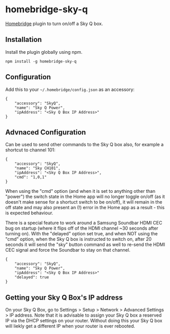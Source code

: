 # homebridge-sky-q

[Homebridge](https://github.com/nfarina/homebridge) plugin to turn on/off a Sky Q box.

## Installation

Install the plugin globally using npm.

```
npm install -g homebridge-sky-q
```

## Configuration

Add this to your `~/.homebridge/config.json` as an accessory:
```
{
	"accessory": "SkyQ",
	"name": "Sky Q Power",
	"ipAddress": "<Sky Q Box IP Address>"
}
```

## Advnaced Configuration

Can be used to send other commands to the Sky Q box also, for example a shortcut to channel 101:
```
{
	"accessory": "SkyQ",
	"name": "Sky CH101",
	"ipAddress": "<Sky Q Box IP Address>",
	"cmd": "1,0,1"
}
```
When using the "cmd" option (and when it is set to anything other than "power") the switch state in the Home app will no longer toggle on/off (as it doesn't make sense for a shortuct switch to be on/off), it will remain in the off state and may also present an (!) error in the Home app as a result - this is expected behaviour.

There is a special feature to work around a Samsung Soundbar HDMI CEC bug on startup (where it flips off of the HDMI channel ~30 seconds after turning on). With the "delayed" option set true, and when NOT using the "cmd" option, when the Sky Q box is instructed to switch on, after 20 seconds it will send the "sky" button command as well to re-send the HDMI CEC signal and force the Soundbar to stay on that channel.
```
{
	"accessory": "SkyQ",
	"name": "Sky Q Power",
	"ipAddress": "<Sky Q Box IP Address>"
	"delayed": true
}
```


## Getting your Sky Q Box's IP address

On your Sky Q Box, go to Settings > Setup > Network > Advanced Settings > IP address.
Note that it is advisable to assign your Sky Q box a reserved IP via the DHCP settings on your router. Without doing this your Sky Q box will liekly get a different IP when your router is ever rebooted.
